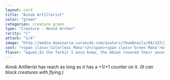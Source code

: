 ```yaml
---
layout: card
title: "Ainok Artillerist"
color: "green"
categories: creature green
type: "Creature - Hound Archer"
rarity: "C"
attack: "1/4"
image: "http://media-dominaria.cursecdn.com/avatars/thumbnails/68/337/200/283/635618424974815743.png"
cost: "<span class='Colorless Mana'>2</span><span class='Green Mana'>G</span>"
flavor: "&quot;In the Tarkir I once knew, the Abzan revered their ancestor trees. Now, as Dromoka, they cut their finest groves to make weapons.&quot;- Sarkhan Vol"
---
```


Ainok Artillerist has reach as long as it has a +1/+1 counter on it. <em>(It can block creatures with flying.)</em>
